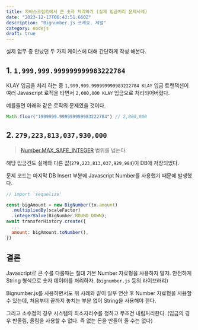 ```yaml
---
title: 자바스크립트에서 큰 숫자 처리하기 (실제 입금처리 문제사례)
date: "2023-12-17T06:43:51.660Z"
description: "Bignumber.js 쓰세요. 제발"
category: nodejs
draft: true
---
```


실제 업무 중 만났던 두 가지 케이스에 대해 간단하게 작성 해본다.

## 1. `1,999,999.999999999983222784` 

KLAY 입금을 처리 하는 중 `1,999,999.999999999983222784 KLAY` 입금 트랜잭션이 여러 Javascript 로직을 타면서 `2,000,000 KLAY` 입금으로 처리되어버렸다.

예를들면 아래와 같은 로직의 문제였을 것이다. 
```javascript
Math.floor("1999999.999999999983222784") // 2,000,000
```

## 2. `279,223,813,037,930,000`

> [Number.MAX_SAFE_INTEGER](https://developer.mozilla.org/en-US/docs/Web/JavaScript/Reference/Global_Objects/Number/MAX_SAFE_INTEGER) 범위를 넘는다. 

해당 입금건도 실제와 다른 값(`279,223,813,037,929,984`)이 DB에 저장되었다. 


문제 코드는 마지막 DB Insert 부분에 Javascript Number를 사용했기 때문에 발생했다.

```javascript
// import 'sequelize'

const bigAmount = new BigNumber(tx.amount)
  .multipliedBy(scaleFactor)
  .integerValue(BigNumber.ROUND_DOWN);
await transferHistory.create({
  ...
  amount: bigAmount.toNumber(),
})
```

## 결론 

Javascript로 큰 수를 다룰때는 절대 기본 Number 자료형을 사용하지 말자. 안전하게 String 형식으로 숫자 데이터를 처리하자. (`bignumber.js` 등의 라이브러리)

Bignumber.js를 사용하면서도 위 사례와 같이 일부 연산 후 Number 자료형을 사용할 수 있는데, 처음부터 끝까지 놓치는 부분 없이 String을 사용해야 한다.

그리고 소수점의 경우 시스템의 최소자리수를 정하고 무조건 내림처리한다. (입금의 경우 반올림, 올림을 사용할 수 없다. 즉 없는 돈을 만들어 줄 수는 없다)
